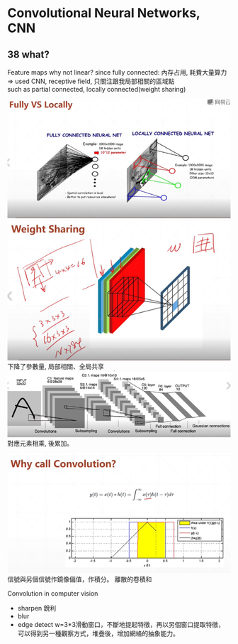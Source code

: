 # Convolutional Neural Networks, CNN  
## 38 what?

Feature maps
why not linear? since fully connected: 內存占用, 耗費大量算力   
=> used CNN, receptive field, 只關注跟我局部相關的區域點  
such as partial connected, locally connected(weight sharing)  

![](fully%26locally.png)  
![](weightsharing.png)  
下降了參數量, 局部相關、全局共享    
![](LeNet5.PNG)  
對應元素相乘, 後累加。  

![](whycallConv.png)   
信號與另個信號作鏡像偏值，作積分。
離散的卷積和  

Convolution in computer vision  
* sharpen 銳利  
* blur  
* edge detect
w=3*3滑動窗口，不斷地提起特徵，再以另個窗口提取特徵，可以得到另一種觀察方式，堆疊後，增加網絡的抽象能力。  


